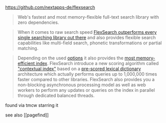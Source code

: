 https://github.com/nextapps-de/flexsearch

> Web's fastest and most memory-flexible full-text search library with zero dependencies.

> When it comes to raw search speed [FlexSearch outperforms every single searching library out there](https://nextapps-de.github.io/flexsearch/bench/) and also provides flexible search capabilities like multi-field search, phonetic transformations or partial matching.

> Depending on the used [options](https://github.com/nextapps-de/flexsearch#options) it also provides the [most memory-efficient index](https://github.com/nextapps-de/flexsearch#memory). FlexSearch introduce a new scoring algorithm called ["contextual index"](https://github.com/nextapps-de/flexsearch#contextual) based on a [pre-scored lexical dictionary](https://github.com/nextapps-de/flexsearch#dictionary) architecture which actually performs queries up to 1,000,000 times faster compared to other libraries. FlexSearch also provides you a non-blocking asynchronous processing model as well as web workers to perform any updates or queries on the index in parallel through dedicated balanced threads.

found via tmcw starring it

see also [[pagefind]]